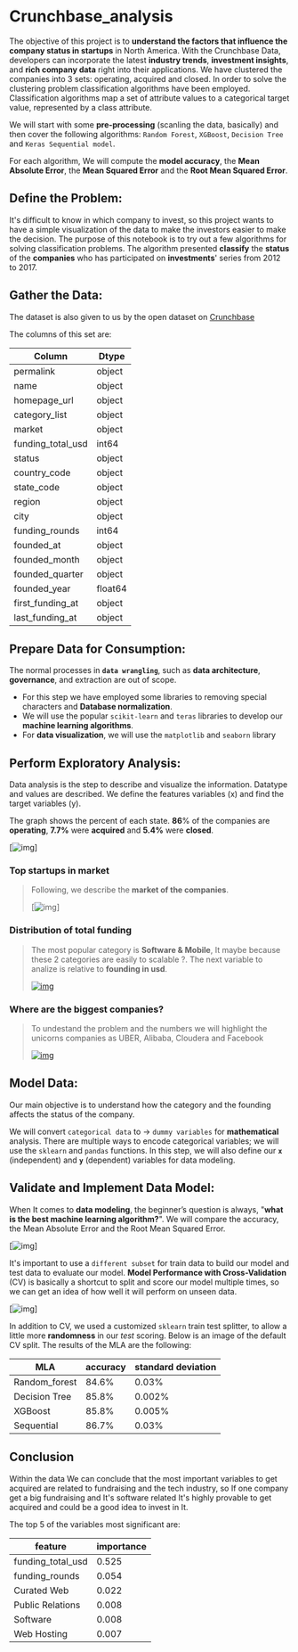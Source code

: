 # Crunchbase_analysis

 The objective of this project is to **understand the factors that influence the company status in startups** in North America. With the Crunchbase Data, developers can incorporate the latest **industry trends**, **investment insights**, and **rich company data** right into their applications.  We have clustered the companies into 3 sets: operating, acquired and closed. In order to solve the clustering problem  classification algorithms have been employed. Classification algorithms map a set of attribute values to a categorical target value, represented by a class attribute.

We will start with some **pre-processing** (scanling the data, basically) and then cover the following algorithms: `Random Forest`, `XGBoost`, `Decision Tree` and `Keras Sequential model`. 

For each algorithm, We will compute the **model accuracy**, the **Mean Absolute Error**, the **Mean Squared Error** and the **Root Mean Squared Error**.

## Define the Problem:

It's difficult to know in which company to invest, so this project wants to have a simple visualization of the data to make the investors easier to make the decision. The purpose of this notebook is to try out a few algorithms for solving classification problems.  The algorithm presented **classify** the **status** of the **companies** who has participated on **investments**' series from 2012 to 2017. 

## Gather the Data:

The dataset is also given to us by the open dataset on [Crunchbase](https://www.crunchbase.com/)

The columns of this set are:

| Column            | Dtype   |
| -- | -- |
| permalink         | object  |
| name              | object  |
| homepage_url      | object  |
| category_list     | object  |
| market            | object  |
| funding_total_usd | int64   |
| status            | object  |
| country_code      | object  |
| state_code        | object  |
| region            | object  |
| city              | object  |
| funding_rounds    | int64   |
| founded_at        | object  |
| founded_month     | object  |
| founded_quarter   | object  |
| founded_year      | float64 |
| first_funding_at  | object  |
| last_funding_at   | object  |

## Prepare Data for Consumption:

The normal processes in **`data wrangling`**, such as **data architecture**, **governance**, and extraction are out of scope.

- For this step we have employed some libraries to removing special characters and **Database normalization**.
- We will use the popular `scikit-learn` and `teras` libraries to develop our **machine learning algorithms**.
- For **data visualization**, we will use the `matplotlib` and `seaborn` library

## Perform Exploratory Analysis:

Data analysis is the step to describe and visualize the information. Datatype and values are described. We define  the features variables (x) and find the target variables (y).

The graph shows the percent of each state. **86**% of the companies are **operating**, **7.7%** were **acquired** and **5.4%** were **closed**.

[![img](https://github.com/MariaCruzg/Crunchbase_analysis/raw/master/images/Statup%20Companies.png)]
### Top startups in market

> Following, we describe the **market of the companies**.
>
> [![img](https://github.com/MariaCruzg/Crunchbase_analysis/raw/master/images/market.png)]

### Distribution of total funding


> The most popular category is **Software & Mobile**, It maybe because these 2 categories are easily to scalable ?. The next variable to analize is relative to **founding in usd**.
> 
> [![img](https://github.com/MariaCruzg/Crunchbase_analysis/raw/master/images/distributionoffoundinf.png)](https://github.com/MariaCruzg/Crunchbase_analysis/blob/master/images/distributionoffoundinf.png)

### Where are the biggest companies?

> To undestand the problem and the numbers we will highlight the unicorns companies as UBER, Alibaba, Cloudera and Facebook
> 
> [![img](https://github.com/MariaCruzg/Crunchbase_analysis/raw/master/images/unicornios.png)](https://github.com/MariaCruzg/Crunchbase_analysis/blob/master/images/unicornios.png)

## Model Data:

Our main objective is to understand how the category and the founding affects the status of the company. 

We will convert `categorical data` to -> `dummy variables` for **mathematical** analysis. There are multiple ways to encode categorical variables; we will use the `sklearn` and `pandas` functions. In this step, we will also define our **`x`** (independent) and **`y`** (dependent) variables for data modeling.

## Validate and Implement Data Model:

When It comes to **data modeling**, the beginner’s question is always, "**what is the best machine learning algorithm?**". We will compare the accuracy, the Mean Absolute Error and the Root Mean Squared Error.

[![img](https://github.com/MariaCruzg/Crunchbase_analysis/raw/master/images/Comparison_model.png)]

It's important to use a `different subset` for train data to build our model and test data to evaluate our model. **Model Performance with Cross-Validation** (CV) is basically a shortcut to split and score our model multiple times, so we can get an idea of how well it will perform on unseen data.

[![img](https://github.com/MariaCruzg/Crunchbase_analysis/raw/master/images/Captura%20de%20Pantalla%202020-04-23%20a%20la(s)%2019.25.44.png)]

In addition to CV, we used a customized `sklearn` train test splitter, to allow a little more **randomness** in our *test* scoring. Below is an image of the default CV split. 
The results of the MLA are the following:

| MLA | accuracy|standard deviation| 
| --                   | --     |--|
| Random_forest        | 84.6%  |0.03% |
|Decision Tree         | 85.8%  |0.002%|
| XGBoost              | 85.8%  |0.005%|
| Sequential           |  86.7%   |0.03% |

## Conclusion

Within the data We can conclude that the most important variables to get acquired are related to fundraising and the tech industry, so If one company get a big fundraising and It's software related It's highly provable to get acquired and could be a good idea to invest in It.

The top 5 of the variables most significant are: 

| feature           | importance |
| ----------------- | ---------- |
| funding_total_usd | 0.525      |
| funding_rounds    | 0.054      |
| Curated Web       | 0.022      |
| Public Relations  | 0.008      |
| Software          | 0.008      |
| Web Hosting       |   0.007    |
